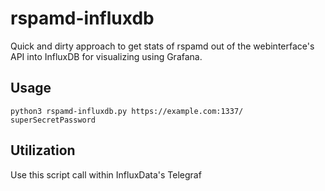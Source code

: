 # rspamd-influxdb
Quick and dirty approach to get stats of rspamd out of the webinterface's API into InfluxDB for visualizing using Grafana.

## Usage
`python3 rspamd-influxdb.py https://example.com:1337/ superSecretPassword`

## Utilization
Use this script call within InfluxData's Telegraf
